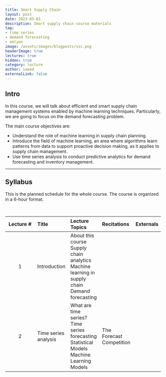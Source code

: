 ```yaml
---
title: Smart Supply Chain
layout: post
date: 2023-05-01
description: Smart supply chain course materials
tag:
- time series
- demand forecasting
- emlyon
image: /assets/images/blogposts/ssc.png
headerImage: true
lectures: true
hidden: true
category: lecture
author: saeed
externalLink: false
---
```


## Intro

In this course, we will talk about efficient and smart supply chain management systems enabled by machine learning techniques. Particularly, we are going to focus on the demand forecasting problem.

The main course objectives are:

- Understand the role of machine learning in supply chain planning.
- Introduce the field of machine learning, an area where algorithms learn patterns from data to support proactive decision making, as it applies to supply chain management.
- Use time series analysis to conduct predictive analytics for demand forecasting and inventory management.

---

## Syllabus

This is the planned schedule for the whole course. The course is organized in a 6-hour format.

<br/>

<table width="100%" class="styled-table">
    <thead>
        <tr>
            <th style="text-align: center; width:80px;">Lecture #</th>
            <th style="text-align: left;">Title</th>
            <th style="text-align: left;">Lecture Topics</th>
            <th style="text-align: left;">Recitations</th>
            <th style="text-align: center;">Externals</th>
        </tr>
    </thead>
    <tbody>
         <tr class="active-row">
            <td style="text-align: center;">1</td>
            <td style="text-align: left;">Introduction</td>
            <td style="text-align: left;">
            About this course <br/>
            Supply chain analytics <br/>
            Machine learning in supply chain <br/>
            Demand forecasting
            </td>
            <td style="text-align: left;">
            </td>
            <td style="text-align: center;"></td>
        </tr> 
        <tr>
            <td style="text-align: center;">2</td>
            <td style="text-align: left;">Time series analysis</td>
            <td style="text-align: left;">
            What are time series? <br/>
            Time series forecasting <br/>
            Statistical Models <br/>
            Machine Learning Models
            </td>
            <td style="text-align: left;">
            The Forecast Competition
            </td>
            <td style="text-align: center;">
            </td>
        </tr>
    </tbody>
</table>